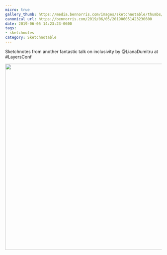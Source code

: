```yaml
---
micro: true
gallery_thumb: https://media.bennorris.com/images/sketchnotable/thumbs/layers-2019-dumitru.jpg
canonical_url: https://bennorris.com/2019/06/05/201906051423230600
date: 2019-06-05 14:23:23-0600
tags:
- sketchnotes
category: Sketchnotable
---
```


Sketchnotes from another fantastic talk on inclusivity by @LianaDumitru at #LayersConf

<img src="https://media.bennorris.com/images/sketchnotable/layers-2019/layers-2019-dumitru.jpg" width="600" height="600" alt="" />